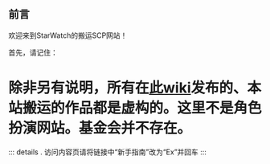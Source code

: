 ## 前言

欢迎来到StarWatch的搬运SCP网站！

首先，请记住：

# **除非另有说明，所有在[此wiki](https://scp-wiki-cn.wikidot.com/)发布的、本站搬运的作品都是虚构的。这里不是角色扮演网站。基金会并不存在。**

::: details .
访问内容页请将链接中“新手指南”改为“Ex”并回车
:::